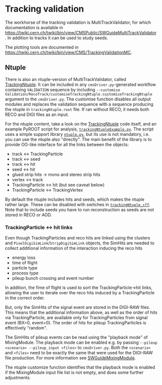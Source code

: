 Tracking validation
===================

The workhorse of the tracking validation is MultiTrackValidator, for
which documentation is available in
https://twiki.cern.ch/twiki/bin/view/CMSPublic/SWGuideMultiTrackValidator.
In addition to tracks it can be used to study seeds.

The plotting tools are documented in
https://twiki.cern.ch/twiki/bin/view/CMS/TrackingValidationMC.


Ntuple
------

There is also an ntuple-version of MultiTrackValidator, called
[TrackingNtuple](plugins/TrackingNtuple.cc). It can be included in any
`cmsDriver.py`-generated workflow containing `VALIDATION` sequence by
including
`--customise Validation/RecoTrack/customiseTrackingNtuple.customiseTrackingNtuple`
argument to the `cmsDriver.py`. The customise function disables all
output modules and replaces the validation sequence with a sequence
producing the ntuple in `trackingNtuple.root` file. If ran without
RECO, it needs both RECO and DIGI files as an input.

For the ntuple content, take a look on the
[TrackingNtuple](plugins/TrackingNtuple.cc) code itself, and an
example PyROOT script for analysis,
[`trackingNtupleExample.py`](test/trackingNtupleExample.py). The
script uses a simple support library
[`ntuple.py`](python/plotting/ntuple.py), but its use is not
mandatory, i.e. you can use the ntuple also "directly". The main
benefit of the library is to provide OO-like interface for all the
links between the objects:
* track <-> TrackingParticle
* track <-> seed
* track <-> hit
* seed <-> hit
* glued strip hits -> mono and stereo strip hits
* vertex <-> track
* TrackingParticle <-> hit (but see caveat below)
* TrackingParticle <-> TrackingVertex

By default the ntuple includes hits and seeds, which makes the ntuple
rather large. These can be disabled with switches in
[`trackingNtuple_cff`](python/trackingNtuple_cff.py). Note that to
include seeds you have to run reconstruction as seeds are not stored
in RECO or AOD.

### TrackingParticle <-> hit links

Even though TrackingParticles and reco hits are linked using the
clusters and `PixelDigiSimLink`/`StripDigiSimLink` objects, the
SimHits are needed to collect additional information of the
interaction inducing the reco hits
* energy loss
* time of flight
* particle type
* process type
* pileup bunch crossing and event number

In addition, the fime of flight is used to sort the
TrackingParticle->hit links, allowing the user to iterate over the
reco hits induced by a TrackingParticle in the correct order.

But, only the SimHits of the signal event are stored in the DIGI-RAW
files. This means that the additional information above, as well as
the order of hits via TrackingParticle, are available only for
TrackingParticles from signal event (BX=0, event=0). The order of hits
for pileup TrackingParticles is effectively "random".

The SimHits of pileup events can be read using the "playback mode" of
MixingModule. The playback mode can be enabled e.g. by passing
`--pileup <scenario> --pileup_input <files>` to `cmsDriver.py`. Both
the `<scenario>` and `<files>` need to be exactly the same that were
used for the DIGI-RAW file production. For more information see
[SWGuideMixingModule](https://twiki.cern.ch/twiki/bin/view/CMSPublic/SWGuideMixingModule#playback_option).

The ntuple customize function identifies that the playback mode is
enabled if the MixingModule input file list is not empty, and does
some further adjustments.
